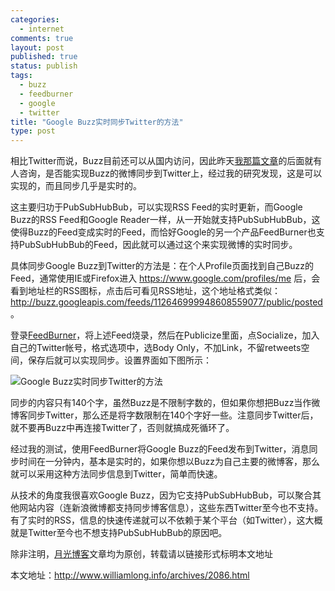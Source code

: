 ```yaml
--- 
categories: 
  - internet
comments: true
layout: post
published: true
status: publish
tags: 
  - buzz
  - feedburner
  - google
  - twitter
title: "Google Buzz实时同步Twitter的方法"
type: post
---
```

<div>
<div id="artibody">

相比Twitter而说，Buzz目前还可以从国内访问，因此昨天<a href="http://www.williamlong.info/archives/2085.html" target="_blank">我那篇文章</a>的后面就有人咨询，是否能实现Buzz的微博同步到Twitter上，经过我的研究发现，这是可以实现的，而且同步几乎是实时的。

这主要归功于PubSubHubBub，可以实现RSS Feed的实时更新，而Google Buzz的RSS Feed和Google Reader一样，从一开始就支持PubSubHubBub，这使得Buzz的Feed变成实时的Feed，而恰好Google的另一个产品FeedBurner也支持PubSubHubBub的Feed，因此就可以通过这个来实现微博的实时同步。

具体同步Google Buzz到Twitter的方法是：在个人Profile页面找到自己Buzz的Feed，通常使用IE或Firefox进入 <a href="https://www.google.com/profiles/me" target="_blank">https://www.google.com/profiles/me</a> 后，会看到地址栏的RSS图标，点击后可看见RSS地址，这个地址格式类似：http://buzz.googleapis.com/feeds/112646999948608559077/public/posted 。

登录<a href="http://www.feedburner.com/" target="_blank">FeedBurner</a>，将上述Feed烧录，然后在Publicize里面，点Socialize，加入自己的Twitter帐号，格式选项中，选Body Only，不加Link，不留retweets空间，保存后就可以实现同步。设置界面如下图所示：

<img src="http://www.williamlong.info/upload/2086_1.jpg" alt="Google Buzz实时同步Twitter的方法">

同步的内容只有140个字，虽然Buzz是不限制字数的，但如果你想把Buzz当作微博客同步Twitter，那么还是将字数限制在140个字好一些。注意同步Twitter后，就不要再Buzz中再连接Twitter了，否则就搞成死循环了。

经过我的测试，使用FeedBurner将Google Buzz的Feed发布到Twitter，消息同步时间在一分钟内，基本是实时的，如果你想以Buzz为自己主要的微博客，那么就可以采用这种方法同步信息到Twitter，简单而快速。

从技术的角度我很喜欢Google Buzz，因为它支持PubSubHubBub，可以聚合其他网站内容（连新浪微博都支持同步博客信息），这些东西Twitter至今也不支持。有了实时的RSS，信息的快速传递就可以不依赖于某个平台（如Twitter），这大概就是Twitter至今也不想支持PubSubHubBub的原因吧。

</div>
</div>
<div>

除非注明，<a href="http://www.williamlong.info/">月光博客</a>文章均为原创，转载请以链接形式标明本文地址

本文地址：<a href="http://www.williamlong.info/archives/2086.html">http://www.williamlong.info/archives/2086.html</a>

</div>
 
